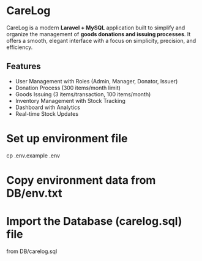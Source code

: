 # CareLog
CareLog is a modern **Laravel + MySQL** application built to simplify and organize the management of **goods donations and issuing processes**.   It offers a smooth, elegant interface with a focus on simplicity, precision, and efficiency.


## Features
- User Management with Roles (Admin, Manager, Donator, Issuer)
- Donation Process (300 items/month limit)
- Goods Issuing (3 items/transaction, 100 items/month)
- Inventory Management with Stock Tracking
- Dashboard with Analytics
- Real-time Stock Updates


# Set up environment file
cp .env.example .env
# Copy environment data from DB/env.txt 

# Import the Database (carelog.sql) file
from DB/carelog.sql

